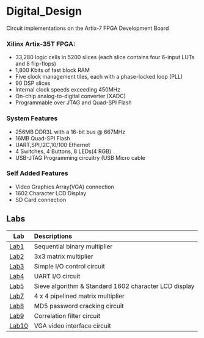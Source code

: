 # Digital_Design

Circuit implementations on the Artix-7 FPGA Development Board


### Xilinx Artix-35T FPGA:
- 33,280 logic cells in 5200 slices (each slice contains four 6-input LUTs and 8 flip-flops)
- 1,800 Kbits of fast block RAM
- Five clock management tiles, each with a phase-locked loop (PLL)
- 90 DSP slices
- Internal clock speeds exceeding 450MHz
- On-chip analog-to-digital converter (XADC)
- Programmable over JTAG and Quad-SPI Flash

### System Features
- 256MB DDR3L with a 16-bit bus @ 667MHz
- 16MB Quad-SPI Flash
- UART,SPI,I2C,10/100 Ethernet
- 4 Switches, 4 Buttons, 8 LEDs(4 RGB)
- USB-JTAG Programming circuitry (USB Micro cable 

### Self Added Features
- Video Graphics Array(VGA) connection
- 1602 Character LCD Display
- SD Card connection


## Labs
 Lab   | Descriptions
--------|:-----
[Lab1][l1]|Sequential binary multiplier
[Lab2][l2]|3x3 matrix multiplier
[Lab3][l3]|Simple I/O control circuit
[Lab4][l4]|UART I/O circuit
[Lab5][l5]|Sieve algorithm & Standard 1602 character LCD display
[Lab7][l7]|4 x 4 pipelined matrix multiplier
[Lab8][l8]|MD5 password cracking circuit
[Lab9][l9]|Correlation filter circuit
[Lab10][l10]|VGA video interface circuit



[l1]: Lab_01
[l2]: ./Lab_02
[l3]: https://github.com/hankshyu/Digital_Design/tree/main/Lab3
[l4]: https://github.com/hankshyu/Digital_Design/tree/main/Lab4
[l5]: https://github.com/hankshyu/Digital_Design/tree/main/Lab5
[l7]: https://github.com/hankshyu/Digital_Design/tree/main/Lab7
[l8]: https://github.com/hankshyu/Digital_Design/tree/main/Lab8
[l9]: https://github.com/hankshyu/Digital_Design/tree/main/Lab9
[l10]: https://github.com/hankshyu/Digital_Design/tree/main/Lab10


